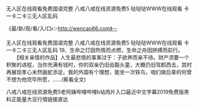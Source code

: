 无人区在线观看免费国语完整
八戒八戒在线资源免费5
哒哒哒WWW在线观看
卡一卡二卡三无人区乱码


《最/新/观/看/入/口👉http://wencao66.com》--

无人区在线观看免费国语完整
八戒八戒在线资源免费5
哒哒哒WWW在线观看
卡一卡二卡三无人区乱码
	19、生命之灯因热情而点燃，生命之舟因拼搏而前行。
　　【相关亲情的作品】人生最悲情的事某过于：子欲养而亲不待。财产须要一个积聚的进程，当你充满有钱时，你的双亲仍旧齿豁头童，大概仍旧驾鹤西去，其时再展现孝心未然画蛇添足。我的外国有个理想，能坐一次铁鸟，咱们做后辈的何曾不想为他完毕所愿，......(察看全文)





八戒八戒在线资源免费5老阿姨哔哩哔哩b站肉片入口最近中文字幕2019免费版黑料正能量大豆行情链接直达
